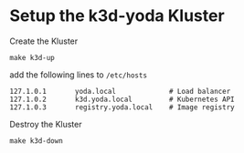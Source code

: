 # Setup the k3d-yoda Kluster

Create the Kluster
```
make k3d-up
```

add the following lines to `/etc/hosts`
```
127.1.0.1       yoda.local             # Load balancer
127.1.0.2       k3d.yoda.local         # Kubernetes API
127.1.0.3       registry.yoda.local    # Image registry
```

Destroy the Kluster
```
make k3d-down
```
